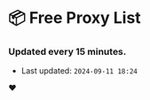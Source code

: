 # :package: Free Proxy List
### Updated every 15 minutes.

- Last updated: `2024-09-11 18:24`

:heart:
